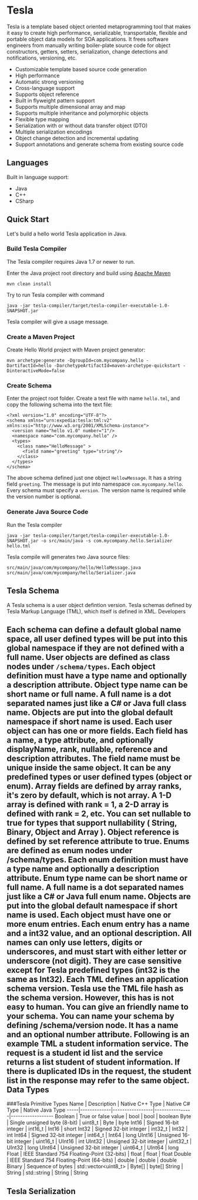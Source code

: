 Tesla
=========

Tesla is a template based object oriented metaprogramming tool that 
makes it easy to create high performance, serializable, transportable, flexible and 
portable object data models for SOA applications. It frees 
software engineers from manually writing boiler-plate source 
code for object constructors, getters, setters, serialization, 
change detections and notifications, versioning, etc. 

- Customizable template based source code generation
- High performance
- Automatic strong versioning
- Cross-language support
- Supports object reference
- Built in flyweight pattern support
- Supports multiple dimensional array and map
- Supports multiple inheritance and polymorphic objects
- Flexible type mapping
- Serialization with or without data transfer object (DTO)
- Multiple serialization encodings
- Object change detection and incremental updating
- Support annotations and generate schema from existing source 
code

Languages
----------

Built in language support:

- Java
- C++
- CSharp

Quick Start
-----------

Let's build a hello world Tesla application in Java.

### Build Tesla Compiler

The Tesla compiler requires Java 1.7 or newer to run.

Enter the Java project root directory and build using [Apache Maven](http://maven.apache.org/)

```
mvn clean install
```

Try to run Tesla compiler with command
```
java -jar tesla-compiler/target/tesla-compiler-executable-1.0-SNAPSHOT.jar
```

Tesla compiler will give a usage message.

### Create a Maven Project

Create Hello World project with Maven project generator:
```
mvn archetype:generate -DgroupId=com.mycompany.hello -DartifactId=hello -DarchetypeArtifactId=maven-archetype-quickstart -DinteractiveMode=false
```

### Create Schema

Enter the project root folder. Create a text file with name ```hello.tml```, and copy the following schema into the text file:
```
<?xml version="1.0" encoding="UTF-8"?>
<schema xmlns="urn:expedia:tesla:tml:v2" xmlns:xsi="http://www.w3.org/2001/XMLSchema-instance">
  <version name="hello v1.0" number="1"/>
  <namespace name="com.mycompany.hello" />
  <types>
    <class name="HelloMessage" >
      <field name="greeting" type="string"/>
    </class>
  </types>
</schema>
```

The above schema defined just one object ```HellowMessage```. It has a string field ```greeting```. The message is put into namespace ```com.mycompany.hello```. Every schema must specify a ```version```. The version name is required while the version number is optional.

### Generate Java Source Code

Run the Tesla compiler
```
java -jar tesla-compiler/target/tesla-compiler-executable-1.0-SNAPSHOT.jar -o src/main/java -s com.mycompany.hello.Serializer hello.tml
```

Tesla compile will generates two Java source files:
```
src/main/java/com/mycompany/hello/HelloMessage.java
src/main/java/com/mycompany/hello/Serializer.java
```


Tesla Schema
------------

A Tesla schema is a user object defintion version. Tesla schemas defined by Tesla Markup Language (TML), which itself is defined in XML. Developers

Each schema can define a default global name space, all user defined types will be put into this global namespace if they are not defined with a full name. 
User objects are defined as class nodes under ```/schema/types```. Each object definition must have a type name and optionally a description attribute. Object type name can be short name or full name. A full name is a dot separated names just like a C# or Java full class name. Objects are put into the global default namespace if short name is used.
Each user object can has one or more fields. Each field has a name, a type attribute, and optionally displayName, rank, nullable, reference and description attributes. The field name must be unique inside the same object. It can be any predefined types or user defined types (object or enum). Array fields are defined by array ranks, it's zero by default, which is not array. A 1-D array is defined with rank = 1, a 2-D array is defined with rank = 2, etc. You can set nullable to true for types that support nullability ( String, Binary, Object and Array ). Object reference is defined by set reference attribute to true.
Enums are defined as enum nodes under  /schema/types. Each enum definition must have a type name and optionally a description attribute. Enum type name can be short name or full name. A full name is a dot separated names just like a C# or Java full enum name. Objects are put into the global default namespace if short name is used. Each object must have one or more enum entries. Each enum entry has a name and a int32 value, and an optional description.
All names can only use letters, digits or underscores, and must start with either letter or underscore (not digit). They are case sensitive except for Tesla predefined types (int32 is the same as Int32). 
Each TML defines an application schema version. Tesla use the TML file hash as the schema version. However, this has is not easy to human. You can give an friendly name to your schema. You can name your schema by defining /schema/version node. It has a name and an optional number attribute.
Following is an example TML a student information service. The request is a student id list and the service returns a list student of student information. If there is duplicated IDs in the request, the student list in the response may refer to the same object.
Data Types
----

###Tesla Primitive Types
Name | Description | Native C++ Type | Native C# Type | Native Java Type
-----|-------------|-----------------|----------------|------------------
Boolean | True or false value | bool | bool | boolean
Byte | Single unsigned byte (8-bit) | uint8_t | Byte | byte
Int16 | Signed 16-bit integer | int16_t | Int16 | short
Int32 | Signed 32-bit integer | int32_t | Int32 | int
Int64 | Signed 32-bit integer | int64_t | Int64 | long
UInt16 | Unsigned 16-bit integer | uint16_t | UInt16 | int
UInt32 | Unsigned 32-bit integer | uint32_t | UInt32 | long
UInt64 | Unsigned 32-bit integer | uint64_t | UInt64 | long
Float | IEEE Standard 754 Floating-Point (32-bits) | float | float | float
Double | IEEE Standard 754 Floating-Point (64-bits) | double | double | double
Binary | Sequence of bytes | std::vector<uint8_t> | Byte[] | byte[]
String | String | std::string | String | String

Tesla Serialization
----

